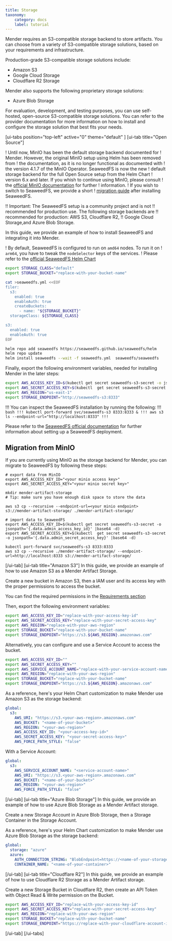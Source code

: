 ```yaml
---
title: Storage
taxonomy:
    category: docs
    label: tutorial
---
```


Mender requires an S3-compatible storage backend to store artifacts.
You can choose from a variety of S3-compatible storage solutions, based on your
requirements and infrastructure.

Production-grade S3-compatible storage solutions include:
* Amazon S3
* Google Cloud Storage
* Cloudflare R2 Storage

Mender also supports the following proprietary storage solutions:
* Azure Blob Storage

For evaluation, development, and testing purposes, you can use self-hosted,
open-source S3-compatible storage solutions. You can refer to the provider 
documentation for more information on how to install and configure the storage
solution that best fits your needs.

[ui-tabs position="top-left" active="0" theme="default" ]
[ui-tab title="Open Source"]

<!--AUTOVERSION: "! the version %"/ignore -->
! Until now, MinIO has been the default storage backend documented for
! Mender. However, the original MinIO setup using Helm has been removed from
! the documentation, as it is no longer functional as documented with
! the version 4.1.7 of the MinIO Operator. SeaweedFS is now the new
! default storage backend for the full Open Source setup from the Helm Chart
! version 6.x and later. If you whish to continue using MinIO, please consult
! the [official MinIO documentation](https://docs.min.io/) for further
! information.
! If you wish to switch to SeaweedFS, we provide a short
! [migration guide](#migration-from-minio) after installing SeaweedFS.

!! Important: The SeaweedFS setup is a community project and is not
!! recommended for production use. The following storage backends are
!! recommended for production: AWS S3, Cloudflare R2,
!! Google Cloud Storage,and Azure Blob Storage.

In this guide, we provide an example of how to install SeaweedFS and
integrating it into Mender.

<!--AUTOVERSION: "! Please refer to the [official SeaweedFS Helm Chart](https://github.com/seaweedfs/seaweedfs/blob/%"/ignore -->
! By default, SeaweedFS is configured to run on `amd64` nodes. To run it on
! `arm64`, you have to tweak the `nodeSelector` keys of the services.
! Please refer to the [official SeaweedFS Helm Chart](https://github.com/seaweedfs/seaweedfs/blob/master/k8s/charts/seaweedfs/values.yaml)

```bash
export STORAGE_CLASS="default"
export STORAGE_BUCKET="replace-with-your-bucket-name"

cat >seaweedfs.yml <<EOF
filer:
  s3:
    enabled: true
    enableAuth: true
    createBuckets:
      - name: "${STORAGE_BUCKET}"
  storageClass: ${STORAGE_CLASS}

s3:
  enabled: true
  enableAuth: true
EOF

helm repo add seaweedfs https://seaweedfs.github.io/seaweedfs/helm
helm repo update
helm install seaweedfs --wait -f seaweedfs.yml  seaweedfs/seaweedfs

```
Finally, export the following environment variables, needed for installing
Mender in the later steps:

```bash
export AWS_ACCESS_KEY_ID=$(kubectl get secret seaweedfs-s3-secret -o jsonpath='{.data.admin_access_key_id}' |base64 -d)
export AWS_SECRET_ACCESS_KEY=$(kubectl  get secret seaweedfs-s3-secret -o jsonpath='{.data.admin_secret_access_key}' |base64 -d)
export AWS_REGION="us-east-1"
export STORAGE_ENDPOINT="http://seaweedfs-s3:8333"
```

!!! You can inspect the SeaweedFS installation by running the following:
!!! ```bash
!!! kubectl port-forward svc/seaweedfs-s3 8333:8333 &
!!! aws s3 ls --endpoint-url="http://localhost:8333"
!!! ```

Please refer to the
[SeaweedFS official documentation](https://github.com/seaweedfs/seaweedfs)
for further information about setting up a SeaweedFS deployment.

## Migration from MinIO
If you are currently using MinIO as the storage backend for Mender, you can
migrate to SeaweedFS by following these steps:
```
# export data from MinIO
export AWS_ACCESS_KEY_ID="<your minio access key>"
export AWS_SECRET_ACCESS_KEY="<your minio secret key>"

mkdir mender-artifact-storage
# Tip: make sure you have enough disk space to store the data

aws s3 cp --recursive --endpoint-url=<your minio endpoint> s3://mender-artifact-storage/ ./mender-artifact-storage/

# import data to SeaweedFS
export AWS_ACCESS_KEY_ID=$(kubectl get secret seaweedfs-s3-secret -o jsonpath='{.data.admin_access_key_id}' |base64 -d)
export AWS_SECRET_ACCESS_KEY=$(kubectl  get secret seaweedfs-s3-secret -o jsonpath='{.data.admin_secret_access_key}' |base64 -d)

kubectl port-forward svc/seaweedfs-s3 8333:8333
aws s3 cp --recursive ./mender-artifact-storage/ --endpoint-url=http://localhost:8333 s3://mender-artifact-storage/
```

[/ui-tab]
[ui-tab title="Amazon S3"]
In this guide, we provide an example of how to use Amazon S3 
as a Mender Artifact Storage.

Create a new bucket in Amazon S3, then a IAM user and its access key with
the proper permissions to access the bucket.

You can find the required permissions in the
[Requirements section](../../../02.Overview/16.Requirements/docs.md#amazon-s3-iam-policies)

Then, export the following environment variables:

```bash
export AWS_ACCESS_KEY_ID="replace-with-your-access-key-id"
export AWS_SECRET_ACCESS_KEY="replace-with-your-secret-access-key"
export AWS_REGION="replace-with-your-aws-region"
export STORAGE_BUCKET="replace-with-your-bucket-name"
export STORAGE_ENDPOINT="https://s3.${AWS_REGION}.amazonaws.com"
```

Alternatively, you can configure and use a Service Account to access the bucket.

```bash
export AWS_ACCESS_KEY_ID=""
export AWS_SECRET_ACCESS_KEY=""
export AWS_SERVICE_ACCOUNT_NAME="replace-with-your-service-account-name"
export AWS_REGION="replace-with-your-aws-region"
export STORAGE_BUCKET="replace-with-your-bucket-name"
export STORAGE_ENDPOINT="https://s3.${AWS_REGION}.amazonaws.com"
```

As a reference, here's your Helm Chart customization to make
Mender use Amazon S3 as the storage backend:

```yaml
global:
  s3:
    AWS_URI: "https://s3.<your-aws-region>.amazonaws.com"
    AWS_BUCKET: "<name-of-your-bucket>"
    AWS_REGION: "<your-aws-region>"
    AWS_ACCESS_KEY_ID: "<your-access-key-id>"
    AWS_SECRET_ACCESS_KEY: "<your-secret-access-key>"
    AWS_FORCE_PATH_STYLE: "false"
```

With a Service Account:
```yaml
global:
  s3:
    AWS_SERVICE_ACCOUNT_NAME: "<service-account-name>"
    AWS_URI: "https://s3.<your-aws-region>.amazonaws.com"
    AWS_BUCKET: "<name-of-your-bucket>"
    AWS_REGION: "<your-aws-region>"
    AWS_FORCE_PATH_STYLE: "false"
```

[/ui-tab]
[ui-tab title="Azure Blob Storage"]
In this guide, we provide an example of how to use Azure
Blob Storage as a Mender Artifact storage.

Create a new Storage Account in Azure Blob Storage, then a
Storage Container in the Storage Account.

As a reference, here's your Helm Chart customization to make
Mender use Azure Blob Storage as the storage backend:

```yaml
global:
  storage: "azure"
  azure:
    AUTH_CONNECTION_STRING: "BlobEndpoint=https://<name-of-your-storage>.blob.core.windows.net;SharedAccessSignature=..."
    CONTAINER_NAME: "<name-of-your-container>"
```

[/ui-tab]
[ui-tab title="Cloudflare R2"]
In this guide, we provide an example of how to use Cloudflare
R2 Storage as a Mender Artifact storage.

Create a new Storage Bucket in Cloudflare R2, then 
create an API Token with Object Read & Write
permission on the Bucket.

```bash
export AWS_ACCESS_KEY_ID="replace-with-your-access-key-id"
export AWS_SECRET_ACCESS_KEY="replace-with-your-secret-access-key"
export AWS_REGION="replace-with-your-aws-region"
export STORAGE_BUCKET="replace-with-your-bucket-name"
export STORAGE_ENDPOINT="https://replace-with-your-cloudflare-account-id.r2.cloudflarestorage.com"
```

[/ui-tab]
[/ui-tabs]
